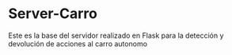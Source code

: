 # Server-Carro
Este es la base del servidor realizado en Flask para la detección y devolución de acciones al carro autonomo
